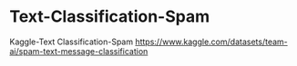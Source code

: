 # Text-Classification-Spam
Kaggle-Text Classification-Spam
https://www.kaggle.com/datasets/team-ai/spam-text-message-classification
